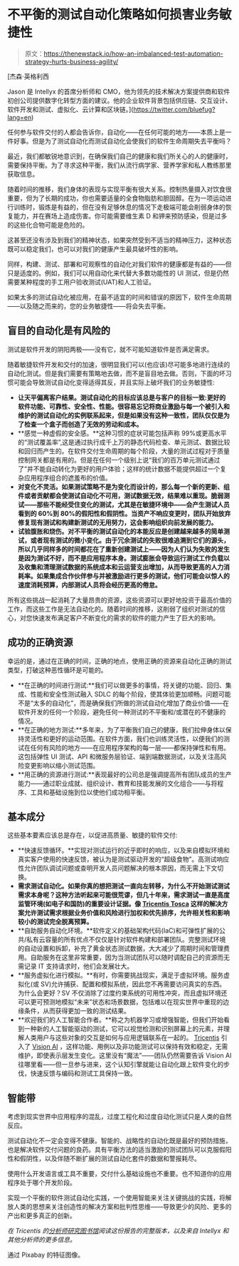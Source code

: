 # 不平衡的测试自动化策略如何损害业务敏捷性

> 原文：<https://thenewstack.io/how-an-imbalanced-test-automation-strategy-hurts-business-agility/>

[](https://twitter.com/bluefug?lang=en)

 [杰森·英格利西

Jason 是 Intellyx 的首席分析师和 CMO，他为领先的技术解决方案提供商和软件初创公司提供数字化转型方面的建议。他的企业软件背景包括供应链、交互设计、软件开发和测试、虚拟化、云计算和区块链。](https://twitter.com/bluefug?lang=en) [](https://twitter.com/bluefug?lang=en)

任何参与软件交付的人都会告诉你，自动化——在任何可能的地方——本质上是一件好事。但是为了测试自动化而测试自动化会使我们的软件生命周期失去平衡吗？

最近，我们都敏锐地意识到，在确保我们自己的健康和我们所关心的人的健康时，需要保持平衡。为了寻求这种平衡，我们从流行病学家、营养学家和私人教练那里获取信息。

随着时间的推移，我们身体的表现与实现平衡有很大关系。控制热量摄入对饮食很重要，但为了长期的成功，你也需要适量的全食物脂肪和胆固醇。在为一项运动进行训练时，锻炼是有益的，但在没有足够休息的情况下走极端可能会削弱身体的恢复能力，并在赛场上造成伤害。你可能需要维生素 D 和钾来预防感染，但是过多的这些化合物可能是危险的。

这甚至还没有涉及到我们的精神状态，如果突然受到不适当的精神压力，这种状态既可以稳定我们，也可以对我们的健康产生最具破坏性的影响。

同样，构建、测试、部署和可观察性的自动化对我们软件的健康都是有益的——但只是适度的。例如，我们可以用自动化来代替大多数功能性的 UI 测试，但是仍然需要某种程度的手工用户验收测试(UAT)和人工验证。

如果太多的测试自动化被应用，在最不适宜的时间和错误的原因下，软件生命周期——以及随之而来的，您的业务敏捷性——将会失去平衡。

## 盲目的自动化是有风险的

测试是软件开发的阴阳两极——没有它，就不可能知道软件是否满足需求。

随着敏捷软件开发和交付的加速，很明显我们可以(也应该)尽可能多地进行连续的自动化测试。但是我们需要有策略地去做，而不是盲目地去做。否则，下面的坏习惯可能会导致测试自动化变得适得其反，并且实际上破坏我们的业务敏捷性:

*   **让天平偏离客户结果。测试自动化的目标应该总是与客户的目标一致:更好的软件功能、可靠性、安全性、性能。很容易忘记将商业激励与每一个被引入和维护的测试自动化的实例联系起来，但是如果没有这种一致性，团队仅仅是为了检查一个盒子而创造了无效的劳动和成本。**
*   **感觉一种虚假的安全感。**这种习惯的症状可能包括声称 99%或更高水平的“测试覆盖率”,这是通过执行成千上万的静态代码检查、单元测试、数据比较和回归而产生的。在软件交付生命周期的每个阶段，大量的测试过程对于质量控制网关都是有用的。但是在任何一个级别上说“我们的百万单元测试通过了”并不能自动转化为更好的用户体验；这样的统计数据不能提供超过一个复杂应用程序组合的遮羞布的价值。
*   **对变化不灵活。如果测试策略不是为变化而设计的，那么每一个新的更新、组件或者贡献都会使测试自动化不可用，测试数据无效，结果难以重现。脆弱测试——那些不能经受住变化的测试，尤其是在敏捷环境中——会产生测试人员看到的 60%到 80%的假阳性和假阴性。当资产不响应变更时，团队开始放弃修复现有测试和构建新测试的无用努力，这会影响组织向前发展的能力。**
*   **试验腹胀和烧伤。对不平衡的测试自动化的本能反应是创建越来越多的简单测试，或者现有测试的微小变化。由于冗余测试的失败很难追溯到它们的源头，所以几乎同样多的时间都花在了重新创建测试上——因为人们认为失败的发生是因为测试不好，而不是应用程序本身。测试膨胀会导致运行测试工作负载以及收集和清理测试数据的系统成本和云运营支出增加，从而导致更高的人力消耗率。如果集成合作伙伴参与并被激励进行更多的测试，他们可能会以惊人的速度消耗预算，内部测试人员将会经历更高的倦怠。**

所有这些挑战一起消耗了大量昂贵的资源，这些资源可以更好地投资于最高价值的工作，而这些工作是无法自动化的。随着时间的推移，这削弱了组织对测试的信心，对您快速发布满足客户不断变化的需求的软件的能力产生了巨大的影响。

## 成功的正确资源

幸运的是，通过在正确的时间，正确的地点，使用正确的资源来自动化正确的测试类型，打破这种恶性循环是可能的。

*   **在正确的时间进行测试:**我们可以做更多的事情，将关键的功能、回归、集成、性能和安全性测试融入 SDLC 的每个阶段，使其体验更加顺畅。问题可能不是“太多的自动化”，而是确保我们所做的测试自动化增加了商业价值——在软件开发的任何一个阶段，避免任何一种测试的不平衡和/或潜在的不健康的情况。
*   **在正确的地方测试:**多年来，为了平衡我们自己的健康，我们拉伸身体以保持灵活性和更好的运动范围。在软件方面，我们也训练灵活性，以便我们的测试在任何有风险的地方——在应用程序架构的每一层——都保持弹性和有用。这包括弹性 UI 测试、API 和微服务层验证、端到端数据测试，以及关注高风险变更影响以缩小测试范围。
*   **用正确的资源进行测试:**表现最好的公司总是强调提高所有团队成员的生产能力——通过职业成就、组织设计、教育和技能发展的文化组合——与将程序、工具和基础设施到位以使他们成功相平衡。

## 基本成分

这些基本要素应该总是存在，以促进高质量、敏捷的软件交付:

*   **快速反馈循环。**实现对测试运行的近乎即时的响应，以及来自模拟环境和真实客户使用的快速反馈，被认为是测试驱动开发的“超级食物”。高测试响应性允许团队调试问题或查明开发人员问题解决的根本原因，而无需上下文切换。
*   **需求测试自动化。如果你真的想把测试一直向左转移，为什么不开始测试测试需求本身呢？这种方法听起来可能很荒谬，但几十年来，需求测试一直是高度监管环境(如电子和国防)的重要设计证据。像 [Tricentis Tosca](https://www.tricentis.com/products/automate-continuous-testing-tosca/vision-ai/) 这样的解决方案允许测试需求根据业务价值和风险进行加权和优先排序，允许相关性和影响较小的测试完全脱离预算。**
*   **自助服务自动化环境。**软件定义的基础架构代码(IaC)和可弹性扩展的公共/私有云容量的所有优点不仅仅是针对软件构建和部署团队。完整测试环境的自动设置和拆卸，补充了黄金状态测试数据，大大减少了周期时间和管理费用。自助服务在这里非常重要，因为当测试团队可以随时调配自己的资源而无需记录 IT 支持请求时，他们会发展壮大。
*   **服务虚拟化进行模拟。**有时，你需要挑战现实，满足于虚拟环境。服务虚拟化(或 SV)允许捕获、配置和模拟系统，因此您不再需要访问真实的东西。为什么会更好？SV 不仅消除了过度约束系统的可用性冲突，而且虚拟环境还可以更可预测地模拟“未来”状态和场景数据，包括难以在现实世界中重现的边缘条件，从而获得更加一致的测试结果。
*   **欢迎我们的人工智能合作者。**称之为机器学习或增强智能，但我们开始看到一种新的人工智能驱动的测试，它可以视觉检测和识别屏幕上的元素，并理解人类用户与这些对象的交互是如何与应用逻辑联系在一起的。 [Tricentis](https://www.tricentis.com/?utm_content=inline-mention) 引入了 [Vision AI](https://www.tricentis.com/products/automate-continuous-testing-tosca/vision-ai/) ，这样功能、用例以及非功能测试可以保持有效和稳定，无需维护，即使表示层发生变化。这里没有“魔法”——团队仍然需要告诉 Vision AI 往哪里看——但一旦参与进来，这个认知引擎就能让自动化跟上软件变化的步伐，快速反馈与编码和测试工具保持一致。

## 智能带

考虑到现实世界中应用程序的混乱，过度工程化和过度自动化测试只是人类的自然反应。

测试自动化不一定会变得不健康。智能的、战略性的自动化既是最好的预防措施，也是解决软件交付问题的良药。具有平衡方法的适当激励的测试团队可以克服假阳性和假阴性，以及伴随不断扩展的测试自动化套件的数据和警报耗尽。

使用什么开发语言或工具不重要，交付什么基础设施也不重要。也不知道你的应用程序处于哪个开发阶段。

实现一个平衡的软件测试自动化实践，一个使用智能来关注关键挑战的实践，将解放人类的思想来关注创造性的解决方案和批判性思维——导致更少的风险、更多的产出和更多真正的创新。

*在 Tricentis 的[分析师研究图书馆](https://www.tricentis.com/resources/?tri-resource-type=analyst-research#archive-results)阅读这份报告的完整版本，以及来自 Intellyx 和其他分析师的更多信息。*

通过 Pixabay 的特征图像。

<svg xmlns:xlink="http://www.w3.org/1999/xlink" viewBox="0 0 68 31" version="1.1"><title>Group</title> <desc>Created with Sketch.</desc></svg>